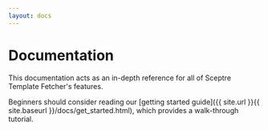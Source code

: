 ```yaml
---
layout: docs
---
```


# Documentation

This documentation acts as an in-depth reference for all of Sceptre Template Fetcher's features.

Beginners should consider reading our [getting started guide]({{ site.url }}{{ site.baseurl }}/docs/get_started.html), which provides a walk-through tutorial.
